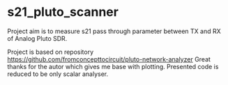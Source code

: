 # s21_pluto_scanner
Project aim is to measure s21 pass through parameter between TX and RX of Analog Pluto SDR.

Project is based on repository https://github.com/fromconcepttocircuit/pluto-network-analyzer
Great thanks for the autor which gives me base with plotting.
Presented code is reduced to be only scalar analyser.